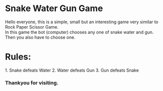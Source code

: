 # Snake Water Gun Game
Hello everyone, this is a simple, small but an interesting game very similar to Rock Paper Scissor Game.<br>
In this game the bot (computer) chooses any one of snake water and gun. Then you also have to choose one. <br>
<h1>Rules: </h1>
1. Snake defeats Water
2. Water defeats Gun
3. Gun defeats Snake
<h3>Thankyou for visiting.</h3>